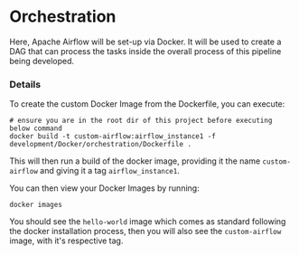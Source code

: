 # Orchestration

Here, Apache Airflow will be set-up via Docker. It will be used to create a DAG that can process the tasks inside the overall process of this pipeline being developed.

### Details 

To create the custom Docker Image from the Dockerfile, you can execute:

```
# ensure you are in the root dir of this project before executing below command 
docker build -t custom-airflow:airflow_instance1 -f development/Docker/orchestration/Dockerfile .
```

This will then run a build of the docker image, providing it the name `custom-airflow` and giving it a tag `airflow_instance1`.

You can then view your Docker Images by running:

```
docker images
```

You should see the `hello-world` image which comes as standard following the docker installation process, then you will also see the `custom-airflow` image, with it's respective tag.